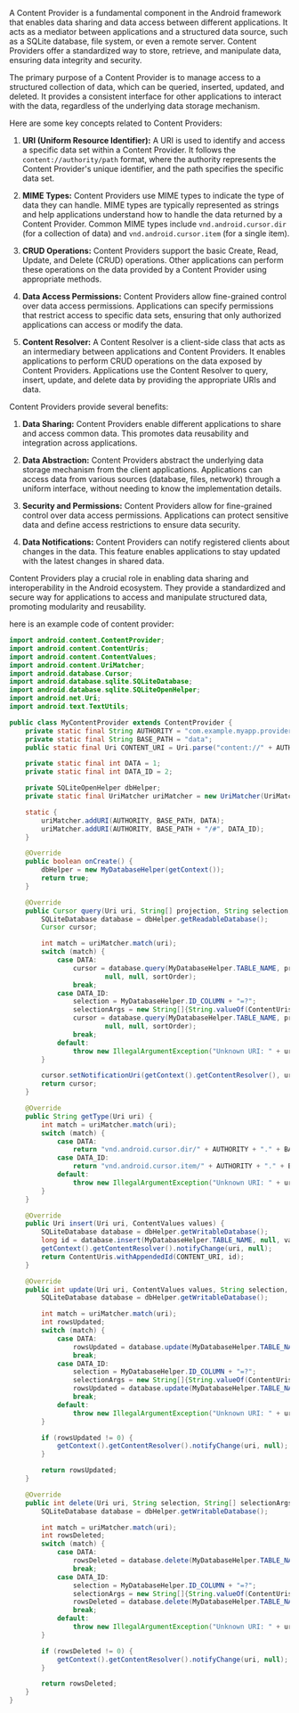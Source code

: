A Content Provider is a fundamental component in the Android framework that enables data sharing and data access between different applications. It acts as a mediator between applications and a structured data source, such as a SQLite database, file system, or even a remote server. Content Providers offer a standardized way to store, retrieve, and manipulate data, ensuring data integrity and security.

The primary purpose of a Content Provider is to manage access to a structured collection of data, which can be queried, inserted, updated, and deleted. It provides a consistent interface for other applications to interact with the data, regardless of the underlying data storage mechanism.

Here are some key concepts related to Content Providers:

1. **URI (Uniform Resource Identifier):** A URI is used to identify and access a specific data set within a Content Provider. It follows the `content://authority/path` format, where the authority represents the Content Provider's unique identifier, and the path specifies the specific data set.

2. **MIME Types:** Content Providers use MIME types to indicate the type of data they can handle. MIME types are typically represented as strings and help applications understand how to handle the data returned by a Content Provider. Common MIME types include `vnd.android.cursor.dir` (for a collection of data) and `vnd.android.cursor.item` (for a single item).

3. **CRUD Operations:** Content Providers support the basic Create, Read, Update, and Delete (CRUD) operations. Other applications can perform these operations on the data provided by a Content Provider using appropriate methods.

4. **Data Access Permissions:** Content Providers allow fine-grained control over data access permissions. Applications can specify permissions that restrict access to specific data sets, ensuring that only authorized applications can access or modify the data.

5. **Content Resolver:** A Content Resolver is a client-side class that acts as an intermediary between applications and Content Providers. It enables applications to perform CRUD operations on the data exposed by Content Providers. Applications use the Content Resolver to query, insert, update, and delete data by providing the appropriate URIs and data.

Content Providers provide several benefits:

1. **Data Sharing:** Content Providers enable different applications to share and access common data. This promotes data reusability and integration across applications.

2. **Data Abstraction:** Content Providers abstract the underlying data storage mechanism from the client applications. Applications can access data from various sources (database, files, network) through a uniform interface, without needing to know the implementation details.

3. **Security and Permissions:** Content Providers allow for fine-grained control over data access permissions. Applications can protect sensitive data and define access restrictions to ensure data security.

4. **Data Notifications:** Content Providers can notify registered clients about changes in the data. This feature enables applications to stay updated with the latest changes in shared data.

Content Providers play a crucial role in enabling data sharing and interoperability in the Android ecosystem. They provide a standardized and secure way for applications to access and manipulate structured data, promoting modularity and reusability.

here is an example code of content provider:

```java
import android.content.ContentProvider;
import android.content.ContentUris;
import android.content.ContentValues;
import android.content.UriMatcher;
import android.database.Cursor;
import android.database.sqlite.SQLiteDatabase;
import android.database.sqlite.SQLiteOpenHelper;
import android.net.Uri;
import android.text.TextUtils;

public class MyContentProvider extends ContentProvider {
    private static final String AUTHORITY = "com.example.myapp.provider";
    private static final String BASE_PATH = "data";
    public static final Uri CONTENT_URI = Uri.parse("content://" + AUTHORITY + "/" + BASE_PATH);

    private static final int DATA = 1;
    private static final int DATA_ID = 2;

    private SQLiteOpenHelper dbHelper;
    private static final UriMatcher uriMatcher = new UriMatcher(UriMatcher.NO_MATCH);

    static {
        uriMatcher.addURI(AUTHORITY, BASE_PATH, DATA);
        uriMatcher.addURI(AUTHORITY, BASE_PATH + "/#", DATA_ID);
    }

    @Override
    public boolean onCreate() {
        dbHelper = new MyDatabaseHelper(getContext());
        return true;
    }

    @Override
    public Cursor query(Uri uri, String[] projection, String selection, String[] selectionArgs, String sortOrder) {
        SQLiteDatabase database = dbHelper.getReadableDatabase();
        Cursor cursor;

        int match = uriMatcher.match(uri);
        switch (match) {
            case DATA:
                cursor = database.query(MyDatabaseHelper.TABLE_NAME, projection, selection, selectionArgs,
                        null, null, sortOrder);
                break;
            case DATA_ID:
                selection = MyDatabaseHelper.ID_COLUMN + "=?";
                selectionArgs = new String[]{String.valueOf(ContentUris.parseId(uri))};
                cursor = database.query(MyDatabaseHelper.TABLE_NAME, projection, selection, selectionArgs,
                        null, null, sortOrder);
                break;
            default:
                throw new IllegalArgumentException("Unknown URI: " + uri);
        }

        cursor.setNotificationUri(getContext().getContentResolver(), uri);
        return cursor;
    }

    @Override
    public String getType(Uri uri) {
        int match = uriMatcher.match(uri);
        switch (match) {
            case DATA:
                return "vnd.android.cursor.dir/" + AUTHORITY + "." + BASE_PATH;
            case DATA_ID:
                return "vnd.android.cursor.item/" + AUTHORITY + "." + BASE_PATH;
            default:
                throw new IllegalArgumentException("Unknown URI: " + uri);
        }
    }

    @Override
    public Uri insert(Uri uri, ContentValues values) {
        SQLiteDatabase database = dbHelper.getWritableDatabase();
        long id = database.insert(MyDatabaseHelper.TABLE_NAME, null, values);
        getContext().getContentResolver().notifyChange(uri, null);
        return ContentUris.withAppendedId(CONTENT_URI, id);
    }

    @Override
    public int update(Uri uri, ContentValues values, String selection, String[] selectionArgs) {
        SQLiteDatabase database = dbHelper.getWritableDatabase();

        int match = uriMatcher.match(uri);
        int rowsUpdated;
        switch (match) {
            case DATA:
                rowsUpdated = database.update(MyDatabaseHelper.TABLE_NAME, values, selection, selectionArgs);
                break;
            case DATA_ID:
                selection = MyDatabaseHelper.ID_COLUMN + "=?";
                selectionArgs = new String[]{String.valueOf(ContentUris.parseId(uri))};
                rowsUpdated = database.update(MyDatabaseHelper.TABLE_NAME, values, selection, selectionArgs);
                break;
            default:
                throw new IllegalArgumentException("Unknown URI: " + uri);
        }

        if (rowsUpdated != 0) {
            getContext().getContentResolver().notifyChange(uri, null);
        }

        return rowsUpdated;
    }

    @Override
    public int delete(Uri uri, String selection, String[] selectionArgs) {
        SQLiteDatabase database = dbHelper.getWritableDatabase();

        int match = uriMatcher.match(uri);
        int rowsDeleted;
        switch (match) {
            case DATA:
                rowsDeleted = database.delete(MyDatabaseHelper.TABLE_NAME, selection, selectionArgs);
                break;
            case DATA_ID:
                selection = MyDatabaseHelper.ID_COLUMN + "=?";
                selectionArgs = new String[]{String.valueOf(ContentUris.parseId(uri))};
                rowsDeleted = database.delete(MyDatabaseHelper.TABLE_NAME, selection, selectionArgs);
                break;
            default:
                throw new IllegalArgumentException("Unknown URI: " + uri);
        }

        if (rowsDeleted != 0) {
            getContext().getContentResolver().notifyChange(uri, null);
        }

        return rowsDeleted;
    }
}
```